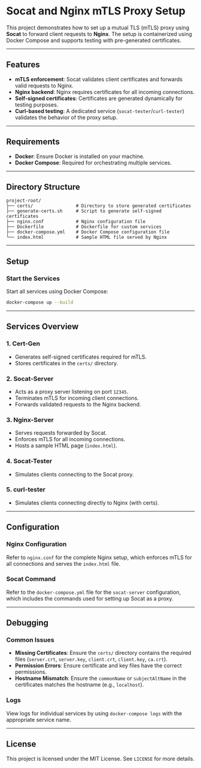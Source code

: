 # Socat and Nginx mTLS Proxy Setup

This project demonstrates how to set up a mutual TLS (mTLS) proxy using **Socat** to forward client requests to **Nginx**. The setup is containerized using Docker Compose and supports testing with pre-generated certificates.

---

## Features
- **mTLS enforcement**: Socat validates client certificates and forwards valid requests to Nginx.
- **Nginx backend**: Nginx requires certificates for all incoming connections.
- **Self-signed certificates**: Certificates are generated dynamically for testing purposes.
- **Curl-based testing**: A dedicated service (`socat-tester`/`curl-tester`) validates the behavior of the proxy setup.

---

## Requirements
- **Docker**: Ensure Docker is installed on your machine.
- **Docker Compose**: Required for orchestrating multiple services.

---

## Directory Structure
```
project-root/
├── certs/                # Directory to store generated certificates
├── generate-certs.sh     # Script to generate self-signed certificates
├── nginx.conf            # Nginx configuration file
├── Dockerfile            # Dockerfile for custom services
├── docker-compose.yml    # Docker Compose configuration file
└── index.html            # Sample HTML file served by Nginx
```

---

## Setup

### Start the Services
Start all services using Docker Compose:
```bash
docker-compose up --build
```

---

## Services Overview

### 1. **Cert-Gen**
- Generates self-signed certificates required for mTLS.
- Stores certificates in the `certs/` directory.

### 2. **Socat-Server**
- Acts as a proxy server listening on port `12345`.
- Terminates mTLS for incoming client connections.
- Forwards validated requests to the Nginx backend.

### 3. **Nginx-Server**
- Serves requests forwarded by Socat.
- Enforces mTLS for all incoming connections.
- Hosts a sample HTML page (`index.html`).

### 4. **Socat-Tester**
- Simulates clients connecting to the Socat proxy.

### 5.  **curl-tester**
- Simulates clients connecting directly to Nginx (with certs).

---

## Configuration

### Nginx Configuration
Refer to `nginx.conf` for the complete Nginx setup, which enforces mTLS for all connections and serves the `index.html` file.

### Socat Command
Refer to the `docker-compose.yml` file for the `socat-server` configuration, which includes the commands used for setting up Socat as a proxy.

---

## Debugging

### Common Issues
- **Missing Certificates**: Ensure the `certs/` directory contains the required files (`server.crt`, `server.key`, `client.crt`, `client.key`, `ca.crt`).
- **Permission Errors**: Ensure certificate and key files have the correct permissions.
- **Hostname Mismatch**: Ensure the `commonName` or `subjectAltName` in the certificates matches the hostname (e.g., `localhost`).

### Logs
View logs for individual services by using `docker-compose logs` with the appropriate service name.

---

## License
This project is licensed under the MIT License. See `LICENSE` for more details.
